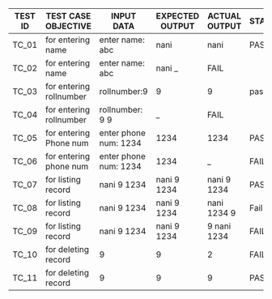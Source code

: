 
|TEST ID	|TEST CASE OBJECTIVE	     |INPUT DATA	       |EXPECTED OUTPUT	   |ACTUAL OUTPUT	   |STATUS| 
 -------- | -------------------------|----------------|-------------------|-----------------|------|
|TC_01	  | for entering name	       |enter name: abc    |	nani             | nani               |  PASS |
|TC_02	  |for entering name	       |enter name: abc    |	nani                  _               		| FAIL |
|TC_03	  |for entering rollnumber     | rollnumber:9    |   9                | 9             | pass|
|TC_04	  |for entering rollnumber    |rollnumber: 9          9               |	_             |	FAIL|
|TC_05	  |for entering Phone num       |enter phone num: 1234 |	1234	        | 1234	         |PASS|
|TC_06	  |for entering phone num	     |enter phone num: 1234 |	1234          |	_             |	FAIL|
|TC_07	  |for listing record        |nani 9 1234      |	nani 9 1234    |	nani 9 1234	     |PASS|
|TC_08	  |for listing record        |nani 9 1234  |	nani 9 1234	| nani 1234 9     |	Fail|
|TC_09	  |for listing record	       |nani 9 1234	| nani 9 1234 |	9 nani 1234 |	FAIL|
|TC_10	  |for deleting record	     |9	| 9	| 2 |	FAIL|
|TC_11	  |for deleting record	     |9 | 9	| 9	| PASS|
